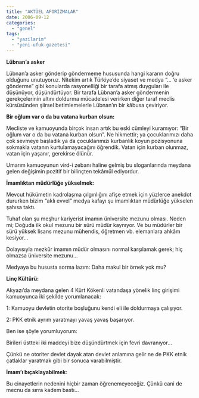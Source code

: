```yaml
---
title: "AKTÜEL AFORİZMALAR"
date: 2006-09-12
categories: 
  - "genel"
tags: 
  - "yazilarim"
  - "yeni-ufuk-gazetesi"
---
```


**Lübnan’a asker**

Lübnan’a asker gönderip göndermeme hususunda hangi kararın doğru olduğunu unutuyoruz. Nitekim artık Türkiye’de siyaset ve medya “… ‘e asker gönderme” gibi konularda rasyonelliği bir tarafa atmış duyguları ile düşünüyor, düşündürtüyor. Bir tarafa Lübnan’a asker göndermenin gerekçelerinin altını doldurma mücadelesi verirken diğer taraf meclis kürsüsünden şiirsel betimlemelerle Lübnan’ın bir kâbusa çeviriyor.

**Bir oğlum var o da bu vatana kurban olsun:**

Mecliste ve kamuoyunda birçok insan artık bu eski cümleyi kuramıyor: “Bir oğlum var o da bu vatana kurban olsun”. Ne hikmettir; ya çocuklarımızı daha çok sevmeye başladık ya da çocuklarımızı kurbanlık koyun pozisyonuna sokmakla vatanın kurtulamayacağını öğrendik. Vatan için kurban olunmaz, vatan için yaşanır, gerekirse ölünür.

Umarım kamuoyunun vird-i zebanı haline gelmiş bu sloganlarında meydana gelen değişimin pozitif bir bilinçten tekâmül ediyordur.

**İmamlıktan müdürlüğe yükselmek:**

Mevcut hükümetin kadrolaşma çılgınlığını afişe etmek için yüzlerce anekdot dururken bizim “aklı evvel” medya kafayı şu imamlıktan müdürlüğe yükselen şahısa taktı.

Tuhaf olan şu meşhur kariyerist imamın üniversite mezunu olması. Neden mi; Doğuda ilk okul mezunu bir sürü müdür kaynıyor. Ve bu müdürler bir sürü yüksek lisans mezunu mühendis, öğretmen vb. elemanlara ahkâm kesiyor…

Dolayısıyla mezkûr imamın müdür olmasını normal karşılamak gerek; hiç olmazsa üniversite mezunu…

Medyaya bu hususta sorma lazım: Daha makul bir örnek yok mu?

**Linç Kültürü:**

Akyazı’da meydana gelen 4 Kürt Kökenli vatandaşa yönelik linç girişimi kamuoyunca iki şekilde yorumlanacak:

1: Kamuoyu devletin otorite boşluğunu kendi eli ile doldurmaya çalışıyor.

2: PKK etnik ayrım yaratmayı yavaş yavaş başarıyor.

Ben ise şöyle yorumluyorum:

Birileri üstteki iki maddeyi bize düşündürtmek için fevri davranıyor…

Çünkü ne otoriter devlet dayak atan devlet anlamına gelir ne de PKK etnik çatlaklar yaratmak gibi bir sonuca varabilmiştir.

**İmam’ı bıçaklayabilmek**:

Bu cinayetlerin nedenini hiçbir zaman öğrenemeyeceğiz. Çünkü cani de mecnu da sırra kadem bastı…
